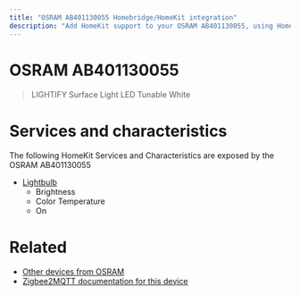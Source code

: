```yaml
---
title: "OSRAM AB401130055 Homebridge/HomeKit integration"
description: "Add HomeKit support to your OSRAM AB401130055, using Homebridge, Zigbee2MQTT and homebridge-z2m."
---
```

<!---
This file has been GENERATED using src/docgen/docgen.ts
DO NOT EDIT THIS FILE MANUALLY!
-->
# OSRAM AB401130055
> LIGHTIFY Surface Light LED Tunable White


# Services and characteristics
The following HomeKit Services and Characteristics are exposed by
the OSRAM AB401130055

* [Lightbulb](../../light.md)
  * Brightness
  * Color Temperature
  * On


# Related
* [Other devices from OSRAM](../index.md#osram)
* [Zigbee2MQTT documentation for this device](https://www.zigbee2mqtt.io/devices/AB401130055.html)